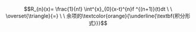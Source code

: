 $$R_{n}(x)= \frac{1}{n!} \int^{x}_{0}(x-t)^{n}f ^{(n+1)}(t)dt  \ \  \overset{\triangle}{=} \ \ 余项的\textcolor{orange}{\underline{\textbf{积分形式}}}$$
